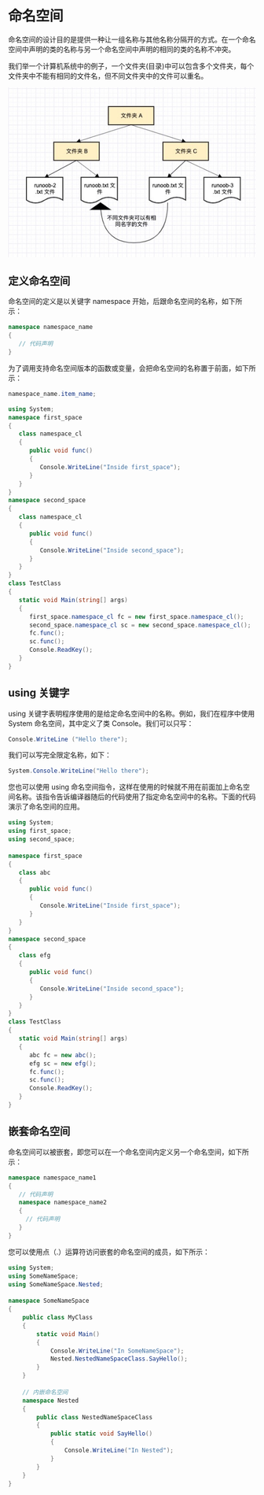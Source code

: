 # 命名空间

命名空间的设计目的是提供一种让一组名称与其他名称分隔开的方式。在一个命名空间中声明的类的名称与另一个命名空间中声明的相同的类的名称不冲突。

我们举一个计算机系统中的例子，一个文件夹(目录)中可以包含多个文件夹，每个文件夹中不能有相同的文件名，但不同文件夹中的文件可以重名。

![namespace](./img/namespace.jpeg)

## 定义命名空间
命名空间的定义是以关键字 namespace 开始，后跟命名空间的名称，如下所示：

```csharp
namespace namespace_name
{
   // 代码声明
}
```
为了调用支持命名空间版本的函数或变量，会把命名空间的名称置于前面，如下所示：

```csharp
namespace_name.item_name;
```

```csharp
using System;
namespace first_space
{
   class namespace_cl
   {
      public void func()
      {
         Console.WriteLine("Inside first_space");
      }
   }
}
namespace second_space
{
   class namespace_cl
   {
      public void func()
      {
         Console.WriteLine("Inside second_space");
      }
   }
}  
class TestClass
{
   static void Main(string[] args)
   {
      first_space.namespace_cl fc = new first_space.namespace_cl();
      second_space.namespace_cl sc = new second_space.namespace_cl();
      fc.func();
      sc.func();
      Console.ReadKey();
   }
}
```

## using 关键字
using 关键字表明程序使用的是给定命名空间中的名称。例如，我们在程序中使用 System 命名空间，其中定义了类 Console。我们可以只写：

```csharp
Console.WriteLine ("Hello there");
```
我们可以写完全限定名称，如下：

```csharp
System.Console.WriteLine("Hello there");
```
您也可以使用 using 命名空间指令，这样在使用的时候就不用在前面加上命名空间名称。该指令告诉编译器随后的代码使用了指定命名空间中的名称。下面的代码演示了命名空间的应用。

```csharp
using System;
using first_space;
using second_space;

namespace first_space
{
   class abc
   {
      public void func()
      {
         Console.WriteLine("Inside first_space");
      }
   }
}
namespace second_space
{
   class efg
   {
      public void func()
      {
         Console.WriteLine("Inside second_space");
      }
   }
}  
class TestClass
{
   static void Main(string[] args)
   {
      abc fc = new abc();
      efg sc = new efg();
      fc.func();
      sc.func();
      Console.ReadKey();
   }
}
```

## 嵌套命名空间
命名空间可以被嵌套，即您可以在一个命名空间内定义另一个命名空间，如下所示：

```csharp
namespace namespace_name1 
{
   // 代码声明
   namespace namespace_name2 
   {
     // 代码声明
   }
}
```
您可以使用点（.）运算符访问嵌套的命名空间的成员，如下所示：

```csharp
using System;
using SomeNameSpace;
using SomeNameSpace.Nested;

namespace SomeNameSpace
{
    public class MyClass
    {
        static void Main()
        {
            Console.WriteLine("In SomeNameSpace");
            Nested.NestedNameSpaceClass.SayHello();
        }
    }

    // 内嵌命名空间
    namespace Nested  
    {
        public class NestedNameSpaceClass
        {
            public static void SayHello()
            {
                Console.WriteLine("In Nested");
            }
        }
    }
}
```